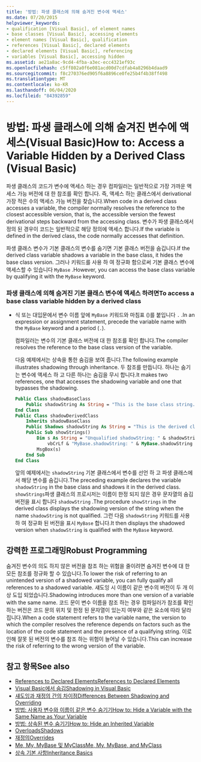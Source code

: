 ```yaml
---
title: '방법: 파생 클래스에 의해 숨겨진 변수에 액세스'
ms.date: 07/20/2015
helpviewer_keywords:
- qualification [Visual Basic], of element names
- base classes [Visual Basic], accessing elements
- element names [Visual Basic], qualification
- references [Visual Basic], declared elements
- declared elements [Visual Basic], referencing
- variables [Visual Basic], accessing hidden
ms.assetid: ae21a8ac-9cd4-4fba-a3ec-ecc4321ef93c
ms.openlocfilehash: c5ff802a0f6e081acd00d7cdfab4a8296b4daad9
ms.sourcegitcommit: f8c270376ed905f6a8896ce0fe25b4f4b38ff498
ms.translationtype: MT
ms.contentlocale: ko-KR
ms.lasthandoff: 06/04/2020
ms.locfileid: "84392859"
---
```

# <a name="how-to-access-a-variable-hidden-by-a-derived-class-visual-basic"></a><span data-ttu-id="4ce14-102">방법: 파생 클래스에 의해 숨겨진 변수에 액세스(Visual Basic)</span><span class="sxs-lookup"><span data-stu-id="4ce14-102">How to: Access a Variable Hidden by a Derived Class (Visual Basic)</span></span>

<span data-ttu-id="4ce14-103">파생 클래스의 코드가 변수에 액세스 하는 경우 컴파일러는 일반적으로 가장 가까운 액세스 가능 버전에 대 한 참조를 확인 합니다. 즉, 액세스 하는 클래스에서 derivational 가장 적은 수의 액세스 가능 버전을 찾습니다.</span><span class="sxs-lookup"><span data-stu-id="4ce14-103">When code in a derived class accesses a variable, the compiler normally resolves the reference to the closest accessible version, that is, the accessible version the fewest derivational steps backward from the accessing class.</span></span> <span data-ttu-id="4ce14-104">변수가 파생 클래스에서 정의 된 경우이 코드는 일반적으로 해당 정의에 액세스 합니다.</span><span class="sxs-lookup"><span data-stu-id="4ce14-104">If the variable is defined in the derived class, the code normally accesses that definition.</span></span>

<span data-ttu-id="4ce14-105">파생 클래스 변수가 기본 클래스의 변수를 숨기면 기본 클래스 버전을 숨깁니다.</span><span class="sxs-lookup"><span data-stu-id="4ce14-105">If the derived class variable shadows a variable in the base class, it hides the base class version.</span></span> <span data-ttu-id="4ce14-106">그러나 키워드를 사용 하 여 정규화 함으로써 기본 클래스 변수에 액세스할 수 있습니다 `MyBase` .</span><span class="sxs-lookup"><span data-stu-id="4ce14-106">However, you can access the base class variable by qualifying it with the `MyBase` keyword.</span></span>

### <a name="to-access-a-base-class-variable-hidden-by-a-derived-class"></a><span data-ttu-id="4ce14-107">파생 클래스에 의해 숨겨진 기본 클래스 변수에 액세스 하려면</span><span class="sxs-lookup"><span data-stu-id="4ce14-107">To access a base class variable hidden by a derived class</span></span>

- <span data-ttu-id="4ce14-108">식 또는 대입문에서 변수 이름 앞에 `MyBase` 키워드와 마침표 ()를 붙입니다 `.` .</span><span class="sxs-lookup"><span data-stu-id="4ce14-108">In an expression or assignment statement, precede the variable name with the `MyBase` keyword and a period (`.`).</span></span>

    <span data-ttu-id="4ce14-109">컴파일러는 변수의 기본 클래스 버전에 대 한 참조를 확인 합니다.</span><span class="sxs-lookup"><span data-stu-id="4ce14-109">The compiler resolves the reference to the base class version of the variable.</span></span>

    <span data-ttu-id="4ce14-110">다음 예제에서는 상속을 통한 숨김을 보여 줍니다.</span><span class="sxs-lookup"><span data-stu-id="4ce14-110">The following example illustrates shadowing through inheritance.</span></span> <span data-ttu-id="4ce14-111">두 참조를 만듭니다. 하나는 숨기는 변수에 액세스 하 고 다른 하나는 숨김을 무시 합니다.</span><span class="sxs-lookup"><span data-stu-id="4ce14-111">It makes two references, one that accesses the shadowing variable and one that bypasses the shadowing.</span></span>

    ```vb
    Public Class shadowBaseClass
        Public shadowString As String = "This is the base class string."
    End Class
    Public Class shadowDerivedClass
        Inherits shadowBaseClass
        Public Shadows shadowString As String = "This is the derived class string."
        Public Sub showStrings()
            Dim s As String = "Unqualified shadowString: " & shadowString &
                vbCrLf & "MyBase.shadowString: " & MyBase.shadowString
            MsgBox(s)
        End Sub
    End Class
    ```

    <span data-ttu-id="4ce14-112">앞의 예제에서는 `shadowString` 기본 클래스에서 변수를 선언 하 고 파생 클래스에서 해당 변수를 숨깁니다.</span><span class="sxs-lookup"><span data-stu-id="4ce14-112">The preceding example declares the variable `shadowString` in the base class and shadows it in the derived class.</span></span> <span data-ttu-id="4ce14-113">`showStrings`파생 클래스의 프로시저는 이름이 한정 되지 않은 경우 문자열의 숨김 버전을 표시 합니다 `shadowString` .</span><span class="sxs-lookup"><span data-stu-id="4ce14-113">The procedure `showStrings` in the derived class displays the shadowing version of the string when the name `shadowString` is not qualified.</span></span> <span data-ttu-id="4ce14-114">그런 다음 `shadowString` 키워드를 사용 하 여 정규화 된 버전을 표시 `MyBase` 합니다.</span><span class="sxs-lookup"><span data-stu-id="4ce14-114">It then displays the shadowed version when `shadowString` is qualified with the `MyBase`  keyword.</span></span>

## <a name="robust-programming"></a><span data-ttu-id="4ce14-115">강력한 프로그래밍</span><span class="sxs-lookup"><span data-stu-id="4ce14-115">Robust Programming</span></span>

<span data-ttu-id="4ce14-116">숨겨진 변수의 의도 하지 않은 버전을 참조 하는 위험을 줄이려면 숨겨진 변수에 대 한 모든 참조를 정규화 할 수 있습니다.</span><span class="sxs-lookup"><span data-stu-id="4ce14-116">To lower the risk of referring to an unintended version of a shadowed variable, you can fully qualify all references to a shadowed variable.</span></span> <span data-ttu-id="4ce14-117">섀도잉 시 이름이 같은 변수의 버전이 두 개 이상 도입 되었습니다.</span><span class="sxs-lookup"><span data-stu-id="4ce14-117">Shadowing introduces more than one version of a variable with the same name.</span></span> <span data-ttu-id="4ce14-118">코드 문이 변수 이름을 참조 하는 경우 컴파일러가 참조를 확인 하는 버전은 코드 문의 위치 및 한정 된 문자열이 있는지 여부와 같은 요소에 따라 달라 집니다.</span><span class="sxs-lookup"><span data-stu-id="4ce14-118">When a code statement refers to the variable name, the version to which the compiler resolves the reference depends on factors such as the location of the code statement and the presence of a qualifying string.</span></span> <span data-ttu-id="4ce14-119">이로 인해 잘못 된 버전의 변수를 참조 하는 위험이 늘어날 수 있습니다.</span><span class="sxs-lookup"><span data-stu-id="4ce14-119">This can increase the risk of referring to the wrong version of the variable.</span></span>

## <a name="see-also"></a><span data-ttu-id="4ce14-120">참고 항목</span><span class="sxs-lookup"><span data-stu-id="4ce14-120">See also</span></span>

- [<span data-ttu-id="4ce14-121">References to Declared Elements</span><span class="sxs-lookup"><span data-stu-id="4ce14-121">References to Declared Elements</span></span>](references-to-declared-elements.md)
- [<span data-ttu-id="4ce14-122">Visual Basic에서 숨김</span><span class="sxs-lookup"><span data-stu-id="4ce14-122">Shadowing in Visual Basic</span></span>](shadowing.md)
- [<span data-ttu-id="4ce14-123">섀도잉과 재정의 간의 차이점</span><span class="sxs-lookup"><span data-stu-id="4ce14-123">Differences Between Shadowing and Overriding</span></span>](differences-between-shadowing-and-overriding.md)
- [<span data-ttu-id="4ce14-124">방법: 사용자 변수와 이름이 같은 변수 숨기기</span><span class="sxs-lookup"><span data-stu-id="4ce14-124">How to: Hide a Variable with the Same Name as Your Variable</span></span>](how-to-hide-a-variable-with-the-same-name-as-your-variable.md)
- [<span data-ttu-id="4ce14-125">방법: 상속된 변수 숨기기</span><span class="sxs-lookup"><span data-stu-id="4ce14-125">How to: Hide an Inherited Variable</span></span>](how-to-hide-an-inherited-variable.md)
- [<span data-ttu-id="4ce14-126">Overloads</span><span class="sxs-lookup"><span data-stu-id="4ce14-126">Shadows</span></span>](../../../language-reference/modifiers/shadows.md)
- [<span data-ttu-id="4ce14-127">재정의</span><span class="sxs-lookup"><span data-stu-id="4ce14-127">Overrides</span></span>](../../../language-reference/modifiers/overrides.md)
- [<span data-ttu-id="4ce14-128">Me, My, MyBase 및 MyClass</span><span class="sxs-lookup"><span data-stu-id="4ce14-128">Me, My, MyBase, and MyClass</span></span>](../../program-structure/me-my-mybase-and-myclass.md)
- [<span data-ttu-id="4ce14-129">상속 기본 사항</span><span class="sxs-lookup"><span data-stu-id="4ce14-129">Inheritance Basics</span></span>](../objects-and-classes/inheritance-basics.md)
